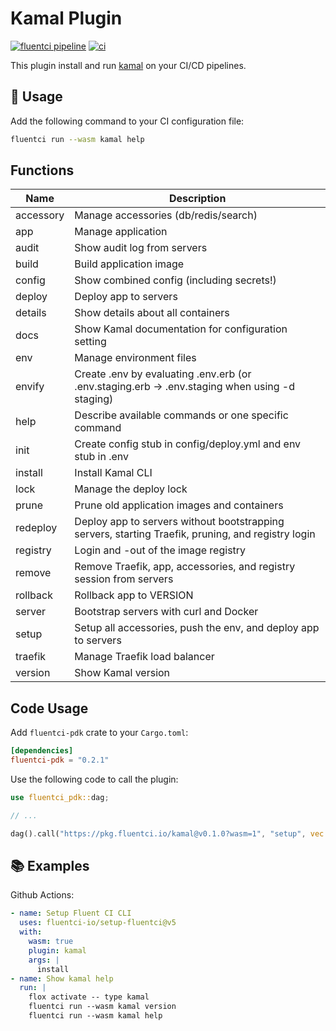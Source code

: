 # Kamal Plugin

[![fluentci pipeline](https://shield.fluentci.io/x/kamal)](https://pkg.fluentci.io/kamal)
[![ci](https://github.com/fluentci-io/kamal-plugin/actions/workflows/ci.yml/badge.svg)](https://github.com/fluentci-io/kamal-plugin/actions/workflows/ci.yml)

This plugin install and run [kamal](https://kamal-deploy.org/) on your CI/CD pipelines.

## 🚀 Usage

Add the following command to your CI configuration file:

```bash
fluentci run --wasm kamal help
```

## Functions

| Name      | Description                                |
| --------- | ------------------------------------------ |
| accessory | Manage accessories (db/redis/search)       |
| app       | Manage application                         |
| audit     | Show audit log from servers                |
| build     | Build application image                    |
| config    | Show combined config (including secrets!)  |
| deploy    | Deploy app to servers                      |
| details   | Show details about all containers          |
| docs      | Show Kamal documentation for configuration setting | 
| env       | Manage environment files |
| envify    | Create .env by evaluating .env.erb (or .env.staging.erb -> .env.staging when using -d staging) |
| help      | Describe available commands or one specific command |
| init      | Create config stub in config/deploy.yml and env stub in .env |
| install   | Install Kamal CLI |
| lock      | Manage the deploy lock |
| prune     | Prune old application images and containers |
| redeploy  | Deploy app to servers without bootstrapping servers, starting Traefik, pruning, and registry login |
| registry | Login and -out of the image registry |
| remove   | Remove Traefik, app, accessories, and registry session from servers |
| rollback | Rollback app to VERSION |
| server  | Bootstrap servers with curl and Docker |
| setup   | Setup all accessories, push the env, and deploy app to servers |
| traefik | Manage Traefik load balancer |
| version | Show Kamal version |

## Code Usage

Add `fluentci-pdk` crate to your `Cargo.toml`:

```toml
[dependencies]
fluentci-pdk = "0.2.1"
```

Use the following code to call the plugin:

```rust
use fluentci_pdk::dag;

// ...

dag().call("https://pkg.fluentci.io/kamal@v0.1.0?wasm=1", "setup", vec!["latest"])?;
```

## 📚 Examples

Github Actions:

```yaml
- name: Setup Fluent CI CLI
  uses: fluentci-io/setup-fluentci@v5
  with:
    wasm: true
    plugin: kamal
    args: |
      install
- name: Show kamal help
  run: |
    flox activate -- type kamal
    fluentci run --wasm kamal version
    fluentci run --wasm kamal help
```
